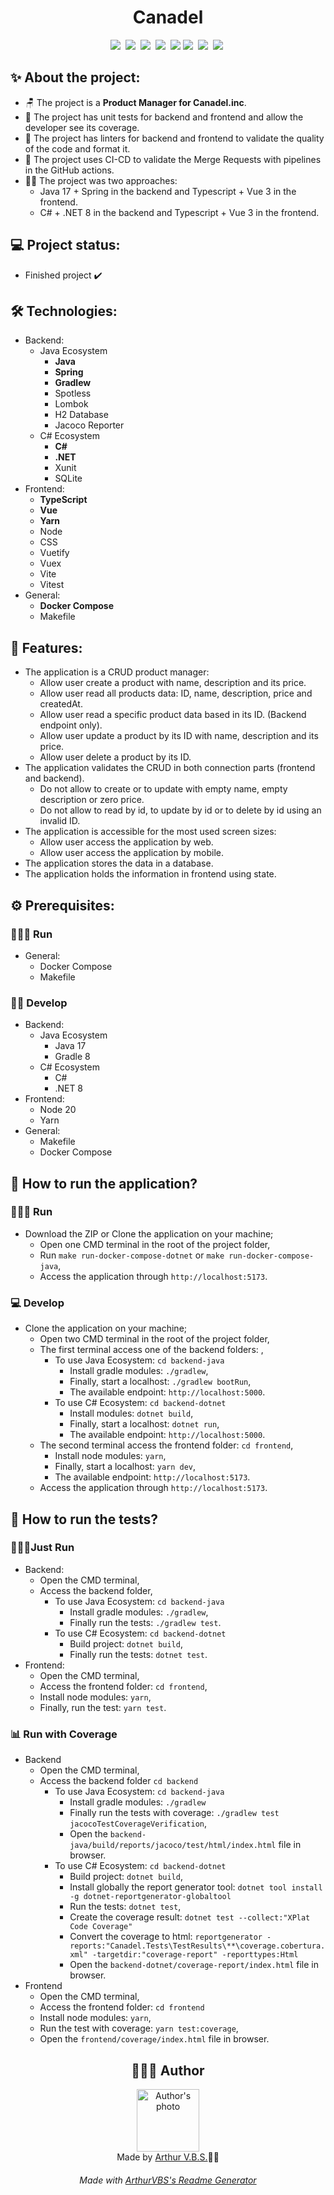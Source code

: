 <h1 align="center">Canadel</h1>

<div align="center">
<img src="https://img.shields.io/badge/GitHub-000?style=social&logoColor=469BD2&logo=github">&nbsp;
<img src="https://img.shields.io/badge/Docker-000?style=social&logoColor=469BD2&logo=docker">&nbsp;
<img src="https://img.shields.io/badge/TypeScript-000?style=social&logoColor=469BD2&logo=typescript">&nbsp;
<img src="https://img.shields.io/badge/Vue-000?style=social&logoColor=469BD2&logo=vue.js">&nbsp;
<img src="https://img.shields.io/badge/Java-000?style=social&logoColor=469BD2&logo=openjdk">
<img src="https://img.shields.io/badge/Spring-000?style=social&logoColor=469BD2&logo=spring">&nbsp;
<img src="https://img.shields.io/badge/C%23-000?style=social&logoColor=469BD2&logo=c#">&nbsp;
<img src="https://img.shields.io/badge/.NET-000?style=social&logoColor=469BD2&logo=dotnet">&nbsp;
</div>

## ✨ About the project:

- 🪑 The project is a **Product Manager for Canadel.inc**.
- 🧪 The project has unit tests for backend and frontend and allow the developer see its coverage.
- 🧹 The project has linters for backend and frontend to validate the quality of the code and format it.
- 🐳 The project uses CI-CD to validate the Merge Requests with pipelines in the GitHub actions.
- 🧑‍💻 The project was two approaches:
  - Java 17 + Spring in the backend and Typescript + Vue 3 in the frontend.
  - C# + .NET 8 in the backend and Typescript + Vue 3 in the frontend.

## 💻 Project status:

- Finished project ✔️

## 🛠 Technologies:

- Backend:
  - Java Ecosystem
    - **Java**
    - **Spring**
    - **Gradlew**
    - Spotless
    - Lombok
    - H2 Database
    - Jacoco Reporter
  - C# Ecosystem
    - **C#**
    - **.NET**
    - Xunit
    - SQLite
- Frontend:
  - **TypeScript**
  - **Vue**
  - **Yarn**
  - Node
  - CSS
  - Vuetify
  - Vuex
  - Vite
  - Vitest
- General:
  - **Docker Compose**
  - Makefile

## 📝 Features:

- The application is a CRUD product manager:
  - Allow user create a product with name, description and its price.
  - Allow user read all products data: ID, name, description, price and createdAt.
  - Allow user read a specific product data based in its ID. (Backend endpoint only).
  - Allow user update a product by its ID with name, description and its price.
  - Allow user delete a product by its ID.
- The application validates the CRUD in both connection parts (frontend and backend).
  - Do not allow to create or to update with empty name, empty description or zero price.
  - Do not allow to read by id, to update by id or to delete by id using an invalid ID.
- The application is accessible for the most used screen sizes:
  - Allow user access the application by web.
  - Allow user access the application by mobile.
- The application stores the data in a database.
- The application holds the information in frontend using state.

## ⚙️ Prerequisites:

### 🏃‍♂️‍➡️ Run

- General:
  - Docker Compose
  - Makefile

### 🧑‍💻 Develop

- Backend:
  - Java Ecosystem
    - Java 17
    - Gradle 8
  - C# Ecosystem
    - C#
    - .NET 8
- Frontend:
  - Node 20
  - Yarn
- General:
  - Makefile
  - Docker Compose

## 🚀 How to run the application?

### 🏃‍♂️‍➡️ Run

- Download the ZIP or Clone the application on your machine;
  - Open one CMD terminal in the root of the project folder,
  - Run `make run-docker-compose-dotnet` or `make run-docker-compose-java`,
  - Access the application through `http://localhost:5173`.

### 💻 Develop

- Clone the application on your machine;
  - Open two CMD terminal in the root of the project folder,
  - The first terminal access one of the backend folders: ,
    - To use Java Ecosystem: `cd backend-java`
      - Install gradle modules: `./gradlew`,
      - Finally, start a localhost: `./gradlew bootRun`,
      - The available endpoint: `http://localhost:5000`.
    - To use C# Ecosystem: `cd backend-dotnet`
      - Install modules: `dotnet build`,
      - Finally, start a localhost: `dotnet run`,
      - The available endpoint: `http://localhost:5000`.
  - The second terminal access the frontend folder: `cd frontend`,
    - Install node modules: `yarn`,
    - Finally, start a localhost: `yarn dev`,
    - The available endpoint: `http://localhost:5173`.
  - Access the application through `http://localhost:5173`.

## 🧪 How to run the tests?

### 🏃‍♂️‍➡️Just Run

- Backend:
  - Open the CMD terminal,
  - Access the backend folder,
    - To use Java Ecosystem: `cd backend-java`
      - Install gradle modules: `./gradlew`,
      - Finally run the tests: `./gradlew test`.
    - To use C# Ecosystem: `cd backend-dotnet`
      - Build project: `dotnet build`,
      - Finally run the tests: `dotnet test`.
- Frontend:
  - Open the CMD terminal,
  - Access the frontend folder: `cd frontend`,
  - Install node modules: `yarn`,
  - Finally, run the test: `yarn test`.

### 📊 Run with Coverage

- Backend
  - Open the CMD terminal,
  - Access the backend folder `cd backend`
    - To use Java Ecosystem: `cd backend-java`
      - Install gradle modules: `./gradlew`
      - Finally run the tests with coverage: `./gradlew test jacocoTestCoverageVerification`,
      - Open the `backend-java/build/reports/jacoco/test/html/index.html` file in browser.
    - To use C# Ecosystem: `cd backend-dotnet`
      - Build project: `dotnet build`,
      - Install globally the report generator tool: `dotnet tool install -g dotnet-reportgenerator-globaltool`
      - Run the tests: `dotnet test`,
      - Create the coverage result: `dotnet test --collect:"XPlat Code Coverage"`
      - Convert the coverage to html: `reportgenerator -reports:"Canadel.Tests\TestResults\**\coverage.cobertura.xml" -targetdir:"coverage-report" -reporttypes:Html`
      - Open the `backend-dotnet/coverage-report/index.html` file in browser.
- Frontend
  - Open the CMD terminal,
  - Access the frontend folder: `cd frontend`
  - Install node modules: `yarn`,
  - Run the test with coverage: `yarn test:coverage`,
  - Open the `frontend/coverage/index.html` file in browser.

<h2 align="center">👨🏽‍💻 Author</h2>

<div align="center">
<img width="100px;" src="https://avatars.githubusercontent.com/u/84406367?v=4" alt="Author's photo"/>
<br><span>Made by <a href="https://github.com/ArthurVBS" target="_blank" rel="external">Arthur V.B.S.</a>✌🏽</span>
</div>

<h6 align="center">Made with <a href="https://github.com/ArthurVBS/ReadmeGenerator" target="_blank" rel="external">ArthurVBS's Readme Generator</a></h6>
